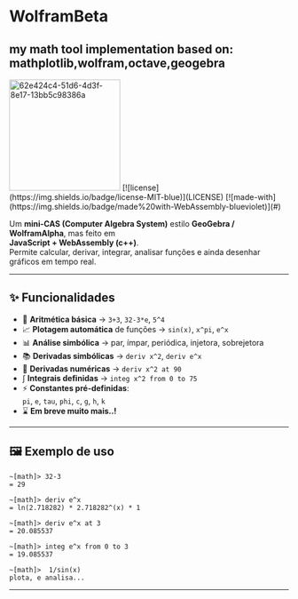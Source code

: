 # WolframBeta
## my math tool implementation based on: mathplotlib,wolfram,octave,geogebra

<img width="200" height="200" alt="62e424c4-51d6-4d3f-8e17-13bb5c98386a" src="https://github.com/user-attachments/assets/a6968313-bb12-4f6f-adeb-78ef98998d30" />
[![license](https://img.shields.io/badge/license-MIT-blue)](LICENSE)
[![made-with](https://img.shields.io/badge/made%20with-WebAssembly-blueviolet)](#)

Um **mini-CAS (Computer Algebra System)** estilo **GeoGebra / WolframAlpha**, mas feito em  
**JavaScript + WebAssembly (c++)**.  
Permite calcular, derivar, integrar, analisar funções e ainda desenhar gráficos em tempo real.  

---

## ✨ Funcionalidades

- 🧮 **Aritmética básica** → `3+3`, `32-3*e`, `5^4`
- 📈 **Plotagem automática** de funções → `sin(x)`, `x^pi`, `e^x`
- 📊 **Análise simbólica** → par, ímpar, periódica, injetora, sobrejetora
- 📚 **Derivadas simbólicas** → `deriv x^2`, `deriv e^x`
- 🔢 **Derivadas numéricas** → `deriv x^2 at 90`
- ∫ **Integrais definidas** → `integ x^2 from 0 to 75`
- ⚡ **Constantes pré-definidas**:  
  `pi`, `e`, `tau`, `phi`, `c`, `g`, `h`, `k`
- ⌛  **Em breve muito mais..!**  

---
## 🖼️ Exemplo de uso

```text
~[math]> 32-3
= 29

~[math]> deriv e^x
= ln(2.718282) * 2.718282^(x) * 1

~[math]> deriv e^x at 3
= 20.085537

~[math]> integ e^x from 0 to 3
= 19.085537

~[math]>  1/sin(x)
plota, e analisa...

```
---

